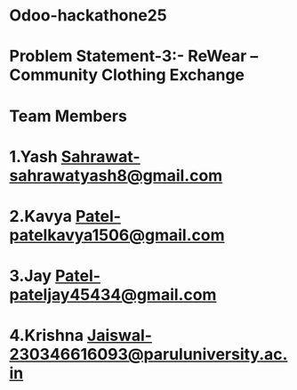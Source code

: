 # Odoo-hackathone25

# Problem Statement-3:- ReWear – Community Clothing Exchange

# Team Members

# 1.Yash Sahrawat-sahrawatyash8@gmail.com
# 2.Kavya Patel-patelkavya1506@gmail.com
# 3.Jay Patel-pateljay45434@gmail.com
# 4.Krishna Jaiswal-230346616093@paruluniversity.ac.in
